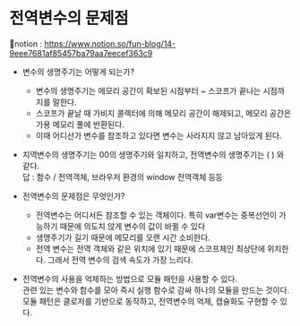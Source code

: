 # 전역변수의 문제점
📕notion : https://www.notion.so/fun-blog/14-9eee7681af85457ba79aa7eecef363c9 <br>

- 변수의 생명주기는 어떻게 되는가?
    - 변수의 생명주기는 메모리 공간이 확보된 시점부터 ~ 스코프가 끝나는 시점까지를 말한다.
    - 스코프가 끝날 때 가비지 콜렉터에 의해 메모리 공간이 해제되고, 메모리 공간은 가용 메모리 풀에 반환된다.
    - 이때 어디선가 변수를 참조하고 있다면 변수는 사라지지 않고 남아있게 된다.
    
- 지역변수의 생명주기는 00의 생명주기와 일치하고, 전역변수의 생명주기는 (              ) 와 같다.<br>
  답 : 함수 /  전역객체, 브라우저 환경의 window 전역객체 등등
    
- 전역변수의 문제점은 무엇인가?
    - 전역변수는 어디서든 참조할 수 있는 객체이다. 특히 var변수는 중복선언이 가능하기 때문에 의도치 않게 변수의 값이 바뀔 수 있다
    - 생명주기가 길기 때문에 메모리를 오랜 시간 소비한다.
    - 전역 변수는 전역 객체와 같은 위치에 있기 때문에 스코프체인 최상단에 위치한다. 그래서 전역 변수의 검색 속도가 가장 느리다.

- 전역변수의 사용을 억제하는 방법으로 모듈 패턴을 사용할 수 있다. <br> 
    관련 있는 변수와 함수를 모아 즉시 실행 함수로 감싸 하나의 모듈을 만드는 것이다. 모듈 패턴은 클로저를 기반으로 동작하고, 전역변수의 억제, 캡슐화도 구현할 수 있다.
